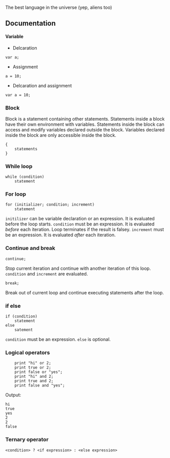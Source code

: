 The best language in the universe (yep, aliens too)

## Documentation
#### Variable
- Delcaration
```
var a;
```
- Assignment
```
a = 10;
```
- Delcaration and assignment
```
var a = 10;
```
### Block
Block is a statement containing other statements. Statements inside a block have their own environment with variables. Statements inside the block can access and modify variables declared outside the block. Variables declared inside the block are only accessible inside the block.
```
{
	statements
}
```
### While loop
```
while (condition)
	statement
```

### For loop
```
for (initializer; condition; increment)
	statement
```
`initilizer` can be variable declaration or an expression. It is evaluated before the loop starts. `condition` must be an expression. It is evaluated *before* each iteration. Loop terminates if the result is falsey. `increment` must be an expression. It is evaluated *after* each iteration.
### Continue and break
```
continue;
```
Stop current iteration and continue with another iteration of this loop. `condition` and `increment` are evaluated.
```
break;
```
Break out of current loop and continue executing statements after the loop.
### if else
```
if (condition)
	statement
else
	satement
```
`condition` must be an expression. `else` is optional.
### Logical operators
```
	print "hi" or 2;
	print true or 2;
	print false or "yes";
	print "hi" and 2;
	print true and 2;
	print false and "yes";
```
Output:
```
hi
true
yes
2
2
false
```
### Ternary operator
```
<condition> ? <if expression> : <else expression>
```

